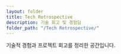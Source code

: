 ```yaml
---
layout: folder
title: Tech Retrospective
description: 기술 회고 및 경험담
folder_path: "/Tech Retrospective/"
---
```


기술적 경험과 프로젝트 회고를 정리한 공간입니다.
